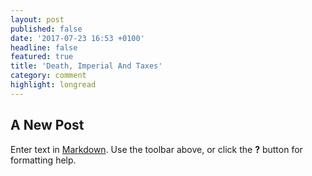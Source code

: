 ```yaml
---
layout: post
published: false
date: '2017-07-23 16:53 +0100'
headline: false
featured: true
title: 'Death, Imperial And Taxes'
category: comment
highlight: longread
---
```

## A New Post

Enter text in [Markdown](http://daringfireball.net/projects/markdown/). Use the toolbar above, or click the **?** button for formatting help.
